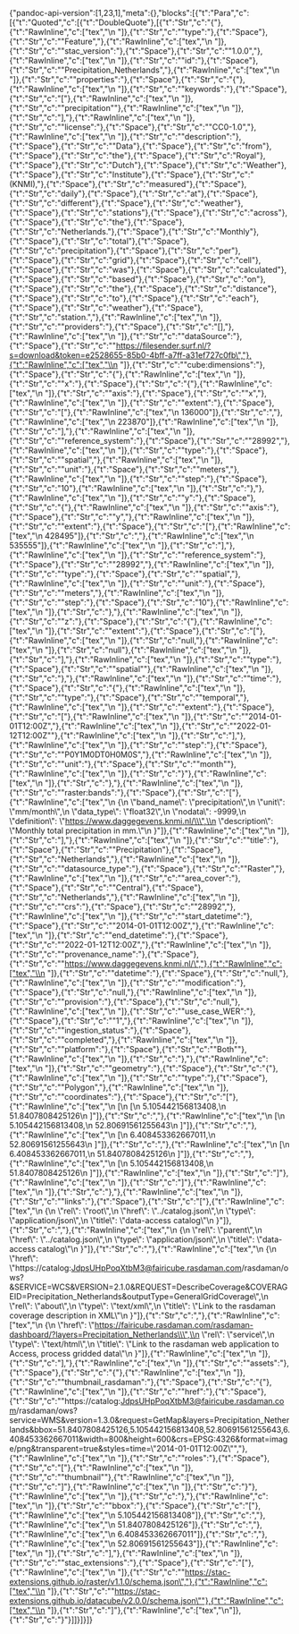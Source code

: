 {"pandoc-api-version":[1,23,1],"meta":{},"blocks":[{"t":"Para","c":[{"t":"Quoted","c":[{"t":"DoubleQuote"},[{"t":"Str","c":"{"},{"t":"RawInline","c":["tex","\\n  "]},{"t":"Str","c":"\"type\":"},{"t":"Space"},{"t":"Str","c":"\"Feature\","},{"t":"RawInline","c":["tex","\\n  "]},{"t":"Str","c":"\"stac_version\":"},{"t":"Space"},{"t":"Str","c":"\"1.0.0\","},{"t":"RawInline","c":["tex","\\n  "]},{"t":"Str","c":"\"id\":"},{"t":"Space"},{"t":"Str","c":"\"Precipitation_Netherlands\","},{"t":"RawInline","c":["tex","\\n  "]},{"t":"Str","c":"\"properties\":"},{"t":"Space"},{"t":"Str","c":"{"},{"t":"RawInline","c":["tex","\\n    "]},{"t":"Str","c":"\"keywords\":"},{"t":"Space"},{"t":"Str","c":"["},{"t":"RawInline","c":["tex","\\n      "]},{"t":"Str","c":"\"precipitation\""},{"t":"RawInline","c":["tex","\\n    "]},{"t":"Str","c":"],"},{"t":"RawInline","c":["tex","\\n    "]},{"t":"Str","c":"\"license\":"},{"t":"Space"},{"t":"Str","c":"\"CC0-1.0\","},{"t":"RawInline","c":["tex","\\n    "]},{"t":"Str","c":"\"description\":"},{"t":"Space"},{"t":"Str","c":"\"Data"},{"t":"Space"},{"t":"Str","c":"from"},{"t":"Space"},{"t":"Str","c":"the"},{"t":"Space"},{"t":"Str","c":"Royal"},{"t":"Space"},{"t":"Str","c":"Dutch"},{"t":"Space"},{"t":"Str","c":"Weather"},{"t":"Space"},{"t":"Str","c":"Institute"},{"t":"Space"},{"t":"Str","c":"(KNMI),"},{"t":"Space"},{"t":"Str","c":"measured"},{"t":"Space"},{"t":"Str","c":"daily"},{"t":"Space"},{"t":"Str","c":"at"},{"t":"Space"},{"t":"Str","c":"different"},{"t":"Space"},{"t":"Str","c":"weather"},{"t":"Space"},{"t":"Str","c":"stations"},{"t":"Space"},{"t":"Str","c":"across"},{"t":"Space"},{"t":"Str","c":"the"},{"t":"Space"},{"t":"Str","c":"Netherlands."},{"t":"Space"},{"t":"Str","c":"Monthly"},{"t":"Space"},{"t":"Str","c":"total"},{"t":"Space"},{"t":"Str","c":"precipitation"},{"t":"Space"},{"t":"Str","c":"per"},{"t":"Space"},{"t":"Str","c":"grid"},{"t":"Space"},{"t":"Str","c":"cell"},{"t":"Space"},{"t":"Str","c":"was"},{"t":"Space"},{"t":"Str","c":"calculated"},{"t":"Space"},{"t":"Str","c":"based"},{"t":"Space"},{"t":"Str","c":"on"},{"t":"Space"},{"t":"Str","c":"the"},{"t":"Space"},{"t":"Str","c":"distance"},{"t":"Space"},{"t":"Str","c":"to"},{"t":"Space"},{"t":"Str","c":"each"},{"t":"Space"},{"t":"Str","c":"weather"},{"t":"Space"},{"t":"Str","c":"station.\","},{"t":"RawInline","c":["tex","\\n    "]},{"t":"Str","c":"\"providers\":"},{"t":"Space"},{"t":"Str","c":"[],"},{"t":"RawInline","c":["tex","\\n    "]},{"t":"Str","c":"\"dataSource\":"},{"t":"Space"},{"t":"Str","c":"\"https://filesender.surf.nl/?s=download&token=e2528655-85b0-4bff-a7ff-a31ef727c0fb\","},{"t":"RawInline","c":["tex","\\n    "]},{"t":"Str","c":"\"cube:dimensions\":"},{"t":"Space"},{"t":"Str","c":"{"},{"t":"RawInline","c":["tex","\\n      "]},{"t":"Str","c":"\"x\":"},{"t":"Space"},{"t":"Str","c":"{"},{"t":"RawInline","c":["tex","\\n        "]},{"t":"Str","c":"\"axis\":"},{"t":"Space"},{"t":"Str","c":"\"x\","},{"t":"RawInline","c":["tex","\\n        "]},{"t":"Str","c":"\"extent\":"},{"t":"Space"},{"t":"Str","c":"["},{"t":"RawInline","c":["tex","\\n          136000"]},{"t":"Str","c":","},{"t":"RawInline","c":["tex","\\n          223870"]},{"t":"RawInline","c":["tex","\\n        "]},{"t":"Str","c":"],"},{"t":"RawInline","c":["tex","\\n        "]},{"t":"Str","c":"\"reference_system\":"},{"t":"Space"},{"t":"Str","c":"\"28992\","},{"t":"RawInline","c":["tex","\\n        "]},{"t":"Str","c":"\"type\":"},{"t":"Space"},{"t":"Str","c":"\"spatial\","},{"t":"RawInline","c":["tex","\\n        "]},{"t":"Str","c":"\"unit\":"},{"t":"Space"},{"t":"Str","c":"\"meters\","},{"t":"RawInline","c":["tex","\\n        "]},{"t":"Str","c":"\"step\":"},{"t":"Space"},{"t":"Str","c":"10"},{"t":"RawInline","c":["tex","\\n      "]},{"t":"Str","c":"},"},{"t":"RawInline","c":["tex","\\n      "]},{"t":"Str","c":"\"y\":"},{"t":"Space"},{"t":"Str","c":"{"},{"t":"RawInline","c":["tex","\\n        "]},{"t":"Str","c":"\"axis\":"},{"t":"Space"},{"t":"Str","c":"\"y\","},{"t":"RawInline","c":["tex","\\n        "]},{"t":"Str","c":"\"extent\":"},{"t":"Space"},{"t":"Str","c":"["},{"t":"RawInline","c":["tex","\\n          428495"]},{"t":"Str","c":","},{"t":"RawInline","c":["tex","\\n          535555"]},{"t":"RawInline","c":["tex","\\n        "]},{"t":"Str","c":"],"},{"t":"RawInline","c":["tex","\\n        "]},{"t":"Str","c":"\"reference_system\":"},{"t":"Space"},{"t":"Str","c":"\"28992\","},{"t":"RawInline","c":["tex","\\n        "]},{"t":"Str","c":"\"type\":"},{"t":"Space"},{"t":"Str","c":"\"spatial\","},{"t":"RawInline","c":["tex","\\n        "]},{"t":"Str","c":"\"unit\":"},{"t":"Space"},{"t":"Str","c":"\"meters\","},{"t":"RawInline","c":["tex","\\n        "]},{"t":"Str","c":"\"step\":"},{"t":"Space"},{"t":"Str","c":"10"},{"t":"RawInline","c":["tex","\\n      "]},{"t":"Str","c":"},"},{"t":"RawInline","c":["tex","\\n      "]},{"t":"Str","c":"\"z\":"},{"t":"Space"},{"t":"Str","c":"{"},{"t":"RawInline","c":["tex","\\n        "]},{"t":"Str","c":"\"extent\":"},{"t":"Space"},{"t":"Str","c":"["},{"t":"RawInline","c":["tex","\\n          "]},{"t":"Str","c":"null,"},{"t":"RawInline","c":["tex","\\n          "]},{"t":"Str","c":"null"},{"t":"RawInline","c":["tex","\\n        "]},{"t":"Str","c":"],"},{"t":"RawInline","c":["tex","\\n        "]},{"t":"Str","c":"\"type\":"},{"t":"Space"},{"t":"Str","c":"\"spatial\""},{"t":"RawInline","c":["tex","\\n      "]},{"t":"Str","c":"},"},{"t":"RawInline","c":["tex","\\n      "]},{"t":"Str","c":"\"time\":"},{"t":"Space"},{"t":"Str","c":"{"},{"t":"RawInline","c":["tex","\\n        "]},{"t":"Str","c":"\"type\":"},{"t":"Space"},{"t":"Str","c":"\"temporal\","},{"t":"RawInline","c":["tex","\\n        "]},{"t":"Str","c":"\"extent\":"},{"t":"Space"},{"t":"Str","c":"["},{"t":"RawInline","c":["tex","\\n          "]},{"t":"Str","c":"\"2014-01-01T12:00Z\","},{"t":"RawInline","c":["tex","\\n          "]},{"t":"Str","c":"\"2022-01-12T12:00Z\""},{"t":"RawInline","c":["tex","\\n        "]},{"t":"Str","c":"],"},{"t":"RawInline","c":["tex","\\n        "]},{"t":"Str","c":"\"step\":"},{"t":"Space"},{"t":"Str","c":"\"P0Y1M0DT0H0M0S\","},{"t":"RawInline","c":["tex","\\n        "]},{"t":"Str","c":"\"unit\":"},{"t":"Space"},{"t":"Str","c":"\"month\""},{"t":"RawInline","c":["tex","\\n      "]},{"t":"Str","c":"}"},{"t":"RawInline","c":["tex","\\n    "]},{"t":"Str","c":"},"},{"t":"RawInline","c":["tex","\\n    "]},{"t":"Str","c":"\"raster:bands\":"},{"t":"Space"},{"t":"Str","c":"["},{"t":"RawInline","c":["tex","\\n      {\\n        \\\"band_name\\\": \\\"precipitation\\\",\\n        \\\"unit\\\": \\\"mm/month\\\",\\n        \\\"data_type\\\": \\\"float32\\\",\\n        \\\"nodata\\\": -9999,\\n        \\\"definition\\\": \\\"https://www.daggegevens.knmi.nl/\\\",\\n        \\\"description\\\": \\\"Monthly total precipitation in mm.\\\"\\n      }"]},{"t":"RawInline","c":["tex","\\n    "]},{"t":"Str","c":"],"},{"t":"RawInline","c":["tex","\\n    "]},{"t":"Str","c":"\"title\":"},{"t":"Space"},{"t":"Str","c":"\"Precipitation"},{"t":"Space"},{"t":"Str","c":"Netherlands\","},{"t":"RawInline","c":["tex","\\n    "]},{"t":"Str","c":"\"datasource_type\":"},{"t":"Space"},{"t":"Str","c":"\"Raster\","},{"t":"RawInline","c":["tex","\\n    "]},{"t":"Str","c":"\"area_cover\":"},{"t":"Space"},{"t":"Str","c":"\"Central"},{"t":"Space"},{"t":"Str","c":"Netherlands\","},{"t":"RawInline","c":["tex","\\n    "]},{"t":"Str","c":"\"crs\":"},{"t":"Space"},{"t":"Str","c":"\"28992\","},{"t":"RawInline","c":["tex","\\n    "]},{"t":"Str","c":"\"start_datetime\":"},{"t":"Space"},{"t":"Str","c":"\"2014-01-01T12:00Z\","},{"t":"RawInline","c":["tex","\\n    "]},{"t":"Str","c":"\"end_datetime\":"},{"t":"Space"},{"t":"Str","c":"\"2022-01-12T12:00Z\","},{"t":"RawInline","c":["tex","\\n    "]},{"t":"Str","c":"\"provenance_name\":"},{"t":"Space"},{"t":"Str","c":"\"https://www.daggegevens.knmi.nl/\","},{"t":"RawInline","c":["tex","\\n    "]},{"t":"Str","c":"\"datetime\":"},{"t":"Space"},{"t":"Str","c":"null,"},{"t":"RawInline","c":["tex","\\n    "]},{"t":"Str","c":"\"modification\":"},{"t":"Space"},{"t":"Str","c":"null,"},{"t":"RawInline","c":["tex","\\n    "]},{"t":"Str","c":"\"provision\":"},{"t":"Space"},{"t":"Str","c":"null,"},{"t":"RawInline","c":["tex","\\n    "]},{"t":"Str","c":"\"use_case_WER\":"},{"t":"Space"},{"t":"Str","c":"\"1\","},{"t":"RawInline","c":["tex","\\n    "]},{"t":"Str","c":"\"ingestion_status\":"},{"t":"Space"},{"t":"Str","c":"\"completed\","},{"t":"RawInline","c":["tex","\\n    "]},{"t":"Str","c":"\"platform\":"},{"t":"Space"},{"t":"Str","c":"\"Both\""},{"t":"RawInline","c":["tex","\\n  "]},{"t":"Str","c":"},"},{"t":"RawInline","c":["tex","\\n  "]},{"t":"Str","c":"\"geometry\":"},{"t":"Space"},{"t":"Str","c":"{"},{"t":"RawInline","c":["tex","\\n    "]},{"t":"Str","c":"\"type\":"},{"t":"Space"},{"t":"Str","c":"\"Polygon\","},{"t":"RawInline","c":["tex","\\n    "]},{"t":"Str","c":"\"coordinates\":"},{"t":"Space"},{"t":"Str","c":"["},{"t":"RawInline","c":["tex","\\n      [\\n        [\\n          5.105442156813408,\\n          51.8407808425126\\n        ]"]},{"t":"Str","c":","},{"t":"RawInline","c":["tex","\\n        [\\n          5.105442156813408,\\n          52.80691561255643\\n        ]"]},{"t":"Str","c":","},{"t":"RawInline","c":["tex","\\n        [\\n          6.408453362667011,\\n          52.80691561255643\\n        ]"]},{"t":"Str","c":","},{"t":"RawInline","c":["tex","\\n        [\\n          6.408453362667011,\\n          51.8407808425126\\n        ]"]},{"t":"Str","c":","},{"t":"RawInline","c":["tex","\\n        [\\n          5.105442156813408,\\n          51.8407808425126\\n        ]"]},{"t":"RawInline","c":["tex","\\n      "]},{"t":"Str","c":"]"},{"t":"RawInline","c":["tex","\\n    "]},{"t":"Str","c":"]"},{"t":"RawInline","c":["tex","\\n  "]},{"t":"Str","c":"},"},{"t":"RawInline","c":["tex","\\n  "]},{"t":"Str","c":"\"links\":"},{"t":"Space"},{"t":"Str","c":"["},{"t":"RawInline","c":["tex","\\n    {\\n      \\\"rel\\\": \\\"root\\\",\\n      \\\"href\\\": \\\"../catalog.json\\\",\\n      \\\"type\\\": \\\"application/json\\\",\\n      \\\"title\\\": \\\"data-access catalog\\\"\\n    }"]},{"t":"Str","c":","},{"t":"RawInline","c":["tex","\\n    {\\n      \\\"rel\\\": \\\"parent\\\",\\n      \\\"href\\\": \\\"../catalog.json\\\",\\n      \\\"type\\\": \\\"application/json\\\",\\n      \\\"title\\\": \\\"data-access catalog\\\"\\n    }"]},{"t":"Str","c":","},{"t":"RawInline","c":["tex","\\n    {\\n      \\\"href\\\": \\\"https://catalog:JdpsUHpPoqXtbM3@fairicube.rasdaman.com/rasdaman/ows?&SERVICE=WCS&VERSION=2.1.0&REQUEST=DescribeCoverage&COVERAGEID=Precipitation_Netherlands&outputType=GeneralGridCoverage\\\",\\n      \\\"rel\\\": \\\"about\\\",\\n      \\\"type\\\": \\\"text/xml\\\",\\n      \\\"title\\\": \\\"Link to the rasdaman coverage description in XML\\\"\\n    }"]},{"t":"Str","c":","},{"t":"RawInline","c":["tex","\\n    {\\n      \\\"href\\\": \\\"https://fairicube.rasdaman.com/rasdaman-dashboard/?layers=Precipitation_Netherlands\\\",\\n      \\\"rel\\\": \\\"service\\\",\\n      \\\"type\\\": \\\"text/html\\\",\\n      \\\"title\\\": \\\"Link to the rasdaman web application to Access, process gridded data\\\"\\n    }"]},{"t":"RawInline","c":["tex","\\n  "]},{"t":"Str","c":"],"},{"t":"RawInline","c":["tex","\\n  "]},{"t":"Str","c":"\"assets\":"},{"t":"Space"},{"t":"Str","c":"{"},{"t":"RawInline","c":["tex","\\n    "]},{"t":"Str","c":"\"thumbnail_rasdaman\":"},{"t":"Space"},{"t":"Str","c":"{"},{"t":"RawInline","c":["tex","\\n      "]},{"t":"Str","c":"\"href\":"},{"t":"Space"},{"t":"Str","c":"\"https://catalog:JdpsUHpPoqXtbM3@fairicube.rasdaman.com/rasdaman/ows?service=WMS&version=1.3.0&request=GetMap&layers=Precipitation_Netherlands&bbox=51.8407808425126,5.105442156813408,52.80691561255643,6.408453362667011&width=800&height=600&crs=EPSG:4326&format=image/png&transparent=true&styles=time=\\\"2014-01-01T12:00Z\\\"\","},{"t":"RawInline","c":["tex","\\n      "]},{"t":"Str","c":"\"roles\":"},{"t":"Space"},{"t":"Str","c":"["},{"t":"RawInline","c":["tex","\\n        "]},{"t":"Str","c":"\"thumbnail\""},{"t":"RawInline","c":["tex","\\n      "]},{"t":"Str","c":"]"},{"t":"RawInline","c":["tex","\\n    "]},{"t":"Str","c":"}"},{"t":"RawInline","c":["tex","\\n  "]},{"t":"Str","c":"},"},{"t":"RawInline","c":["tex","\\n  "]},{"t":"Str","c":"\"bbox\":"},{"t":"Space"},{"t":"Str","c":"["},{"t":"RawInline","c":["tex","\\n    5.105442156813408"]},{"t":"Str","c":","},{"t":"RawInline","c":["tex","\\n    51.8407808425126"]},{"t":"Str","c":","},{"t":"RawInline","c":["tex","\\n    6.408453362667011"]},{"t":"Str","c":","},{"t":"RawInline","c":["tex","\\n    52.80691561255643"]},{"t":"RawInline","c":["tex","\\n  "]},{"t":"Str","c":"],"},{"t":"RawInline","c":["tex","\\n  "]},{"t":"Str","c":"\"stac_extensions\":"},{"t":"Space"},{"t":"Str","c":"["},{"t":"RawInline","c":["tex","\\n    "]},{"t":"Str","c":"\"https://stac-extensions.github.io/raster/v1.1.0/schema.json\","},{"t":"RawInline","c":["tex","\\n    "]},{"t":"Str","c":"\"https://stac-extensions.github.io/datacube/v2.0.0/schema.json\""},{"t":"RawInline","c":["tex","\\n  "]},{"t":"Str","c":"]"},{"t":"RawInline","c":["tex","\\n"]},{"t":"Str","c":"}"}]]}]}]}
